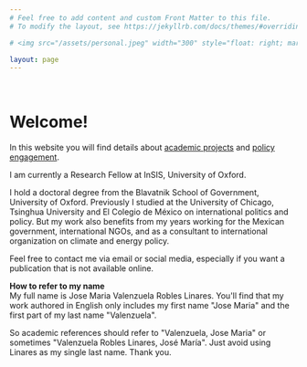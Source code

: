 ```yaml
---
# Feel free to add content and custom Front Matter to this file.
# To modify the layout, see https://jekyllrb.com/docs/themes/#overriding-theme-defaults

# <img src="/assets/personal.jpeg" width="300" style="float: right; margin-left: 25px; margin-right: 25px; margin-bottom: 25px;"/>

layout: page
---
```


<br />

# Welcome!

In this website you will find details about [academic projects](/projects/) and [policy engagement](/blog).

I am currently a Research Fellow at InSIS, University of Oxford.


I hold a doctoral degree from the Blavatnik School of Government, University of Oxford. Previously I studied at the University of Chicago, Tsinghua University and El Colegio de México  on international politics and policy. But my work also benefits from my years working for the Mexican government, international NGOs, and as a consultant to international organization on climate and energy policy.

Feel free to contact me via email or social media, especially if you want a publication that is not available online.


**How to refer to my name**
<br />
My full name is Jose Maria Valenzuela Robles Linares. You'll find that my work authored in English only includes my first name "Jose Maria" and the first part of my last name "Valenzuela".

So academic references should refer to "Valenzuela, Jose Maria" or sometimes "Valenzuela Robles Linares, José María". Just avoid using Linares as my single last name. Thank you.
